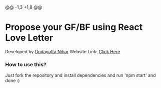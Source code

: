 @@ -1,3 +1,8 @@
# Propose your GF/BF using React Love Letter

Developed by [Dodagatta Nihar](https://instagram.com/niihaaarrrr)
Website Link: [Click Here](https://react-love-letter.vercel.app)

### How to use this?
Just fork the repository and install dependencies and run 'npm start' and done :)
